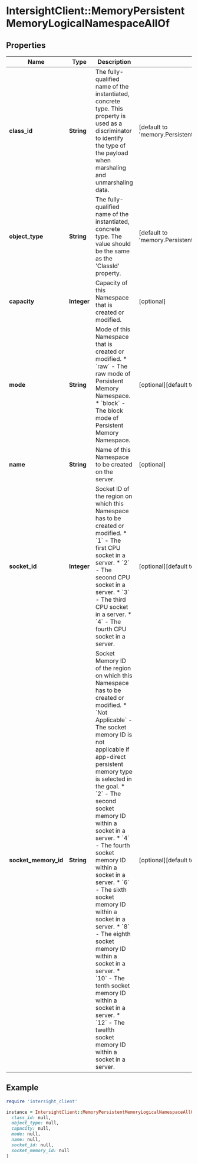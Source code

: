 # IntersightClient::MemoryPersistentMemoryLogicalNamespaceAllOf

## Properties

| Name | Type | Description | Notes |
| ---- | ---- | ----------- | ----- |
| **class_id** | **String** | The fully-qualified name of the instantiated, concrete type. This property is used as a discriminator to identify the type of the payload when marshaling and unmarshaling data. | [default to &#39;memory.PersistentMemoryLogicalNamespace&#39;] |
| **object_type** | **String** | The fully-qualified name of the instantiated, concrete type. The value should be the same as the &#39;ClassId&#39; property. | [default to &#39;memory.PersistentMemoryLogicalNamespace&#39;] |
| **capacity** | **Integer** | Capacity of this Namespace that is created or modified. | [optional] |
| **mode** | **String** | Mode of this Namespace that is created or modified. * &#x60;raw&#x60; - The raw mode of Persistent Memory Namespace. * &#x60;block&#x60; - The block mode of Persistent Memory Namespace. | [optional][default to &#39;raw&#39;] |
| **name** | **String** | Name of this Namespace to be created on the server. | [optional] |
| **socket_id** | **Integer** | Socket ID of the region on which this Namespace has to be created or modified. * &#x60;1&#x60; - The first CPU socket in a server. * &#x60;2&#x60; - The second CPU socket in a server. * &#x60;3&#x60; - The third CPU socket in a server. * &#x60;4&#x60; - The fourth CPU socket in a server. | [optional][default to SOCKET_ID::N1] |
| **socket_memory_id** | **String** | Socket Memory ID of the region on which this Namespace has to be created or modified. * &#x60;Not Applicable&#x60; - The socket memory ID is not applicable if app-direct persistent memory type is selected in the goal. * &#x60;2&#x60; - The second socket memory ID within a socket in a server. * &#x60;4&#x60; - The fourth socket memory ID within a socket in a server. * &#x60;6&#x60; - The sixth socket memory ID within a socket in a server. * &#x60;8&#x60; - The eighth socket memory ID within a socket in a server. * &#x60;10&#x60; - The tenth socket memory ID within a socket in a server. * &#x60;12&#x60; - The twelfth socket memory ID within a socket in a server. | [optional][default to &#39;Not Applicable&#39;] |

## Example

```ruby
require 'intersight_client'

instance = IntersightClient::MemoryPersistentMemoryLogicalNamespaceAllOf.new(
  class_id: null,
  object_type: null,
  capacity: null,
  mode: null,
  name: null,
  socket_id: null,
  socket_memory_id: null
)
```

